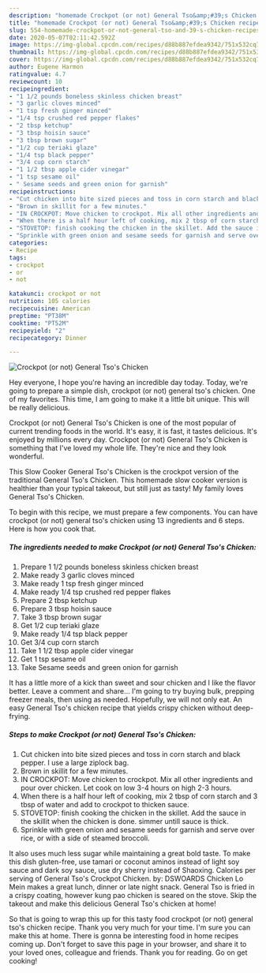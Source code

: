 ```yaml
---
description: "homemade Crockpot (or not) General Tso&amp;#39;s Chicken recipes | how to make good Crockpot (or not) General Tso&amp;#39;s Chicken"
title: "homemade Crockpot (or not) General Tso&amp;#39;s Chicken recipes | how to make good Crockpot (or not) General Tso&amp;#39;s Chicken"
slug: 554-homemade-crockpot-or-not-general-tso-and-39-s-chicken-recipes-how-to-make-good-crockpot-or-not-general-tso-and-39-s-chicken
date: 2020-05-07T02:11:42.592Z
image: https://img-global.cpcdn.com/recipes/d88b887efdea9342/751x532cq70/crockpot-or-not-general-tsos-chicken-recipe-main-photo.jpg
thumbnail: https://img-global.cpcdn.com/recipes/d88b887efdea9342/751x532cq70/crockpot-or-not-general-tsos-chicken-recipe-main-photo.jpg
cover: https://img-global.cpcdn.com/recipes/d88b887efdea9342/751x532cq70/crockpot-or-not-general-tsos-chicken-recipe-main-photo.jpg
author: Eugene Harmon
ratingvalue: 4.7
reviewcount: 10
recipeingredient:
- "1 1/2 pounds boneless skinless chicken breast"
- "3 garlic cloves minced"
- "1 tsp fresh ginger minced"
- "1/4 tsp crushed red pepper flakes"
- "2 tbsp ketchup"
- "3 tbsp hoisin sauce"
- "3 tbsp brown sugar"
- "1/2 cup teriaki glaze"
- "1/4 tsp black pepper"
- "3/4 cup corn starch"
- "1 1/2 tbsp apple cider vinegar"
- "1 tsp sesame oil"
- " Sesame seeds and green onion for garnish"
recipeinstructions:
- "Cut chicken into bite sized pieces and toss in corn starch and black pepper. I use a large ziplock bag."
- "Brown in skillit for a few minutes."
- "IN CROCKPOT: Move chicken to crockpot. Mix all other ingredients and pour over chicken. Let cook on low 3-4 hours on high 2-3 hours."
- "When there is a half hour left of cooking, mix 2 tbsp of corn starch and 3 tbsp of water and add to crockpot to thicken sauce."
- "STOVETOP: finish cooking the chicken in the skillet. Add the sauce in the skillit when the chicken is done. simmer untill sauce is thick."
- "Sprinkle with green onion and sesame seeds for garnish and serve over rice, or with a side of steamed broccoli."
categories:
- Recipe
tags:
- crockpot
- or
- not

katakunci: crockpot or not 
nutrition: 105 calories
recipecuisine: American
preptime: "PT38M"
cooktime: "PT52M"
recipeyield: "2"
recipecategory: Dinner

---
```



![Crockpot (or not) General Tso&#39;s Chicken](https://img-global.cpcdn.com/recipes/d88b887efdea9342/751x532cq70/crockpot-or-not-general-tsos-chicken-recipe-main-photo.jpg)

Hey everyone, I hope you're having an incredible day today. Today, we're going to prepare a simple dish, crockpot (or not) general tso&#39;s chicken. One of my favorites. This time, I am going to make it a little bit unique. This will be really delicious.

Crockpot (or not) General Tso&#39;s Chicken is one of the most popular of current trending foods in the world. It's easy, it is fast, it tastes delicious. It's enjoyed by millions every day. Crockpot (or not) General Tso&#39;s Chicken is something that I've loved my whole life. They're nice and they look wonderful.

This Slow Cooker General Tso&#39;s Chicken is the crockpot version of the traditional General Tso&#39;s Chicken. This homemade slow cooker version is healthier than your typical takeout, but still just as tasty! My family loves General Tso&#39;s Chicken.


To begin with this recipe, we must prepare a few components. You can have crockpot (or not) general tso&#39;s chicken using 13 ingredients and 6 steps. Here is how you cook that.

<!--inarticleads1-->

##### The ingredients needed to make Crockpot (or not) General Tso&#39;s Chicken:

1. Prepare 1 1/2 pounds boneless skinless chicken breast
1. Make ready 3 garlic cloves minced
1. Make ready 1 tsp fresh ginger minced
1. Make ready 1/4 tsp crushed red pepper flakes
1. Prepare 2 tbsp ketchup
1. Prepare 3 tbsp hoisin sauce
1. Take 3 tbsp brown sugar
1. Get 1/2 cup teriaki glaze
1. Make ready 1/4 tsp black pepper
1. Get 3/4 cup corn starch
1. Take 1 1/2 tbsp apple cider vinegar
1. Get 1 tsp sesame oil
1. Take  Sesame seeds and green onion for garnish


It has a little more of a kick than sweet and sour chicken and I like the flavor better. Leave a comment and share… I&#39;m going to try buying bulk, prepping freezer meals, then using as needed. Hopefully, we will not only eat. An easy General Tso&#39;s chicken recipe that yields crispy chicken without deep-frying. 

<!--inarticleads2-->

##### Steps to make Crockpot (or not) General Tso&#39;s Chicken:

1. Cut chicken into bite sized pieces and toss in corn starch and black pepper. I use a large ziplock bag.
1. Brown in skillit for a few minutes.
1. IN CROCKPOT: Move chicken to crockpot. Mix all other ingredients and pour over chicken. Let cook on low 3-4 hours on high 2-3 hours.
1. When there is a half hour left of cooking, mix 2 tbsp of corn starch and 3 tbsp of water and add to crockpot to thicken sauce.
1. STOVETOP: finish cooking the chicken in the skillet. Add the sauce in the skillit when the chicken is done. simmer untill sauce is thick.
1. Sprinkle with green onion and sesame seeds for garnish and serve over rice, or with a side of steamed broccoli.


It also uses much less sugar while maintaining a great bold taste. To make this dish gluten-free, use tamari or coconut aminos instead of light soy sauce and dark soy sauce, use dry sherry instead of Shaoxing. Calories per serving of General Tso&#39;s Crockpot Chicken. by: DSWOARDS Chicken Lo Mein makes a great lunch, dinner or late night snack. General Tso is fried in a crispy coating, however kung pao chicken is seared on the stove. Skip the takeout and make this delicious General Tso&#39;s chicken at home! 

So that is going to wrap this up for this tasty food crockpot (or not) general tso&#39;s chicken recipe. Thank you very much for your time. I'm sure you can make this at home. There is gonna be interesting food in home recipes coming up. Don't forget to save this page in your browser, and share it to your loved ones, colleague and friends. Thank you for reading. Go on get cooking!
